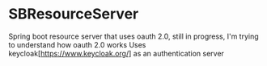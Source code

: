 # SBResourceServer
Spring boot resource server that uses oauth 2.0, still in progress, I'm trying to understand how oauth 2.0 works
Uses keycloak[https://www.keycloak.org/] as an authentication server

